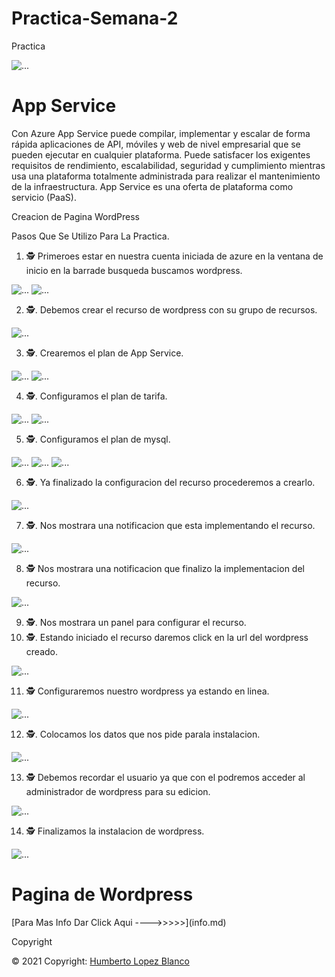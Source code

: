 # Practica-Semana-2
Practica

<img src="https://www.educadictos.com/wp-content/uploads/2018/08/Sin-t%C3%ADtulo-1.jpg" class="card-img-top" alt="...">

<h1> App Service </h1>

Con Azure App Service puede compilar, implementar y escalar de forma rápida aplicaciones de API, móviles y web de nivel empresarial que se pueden ejecutar en cualquier plataforma. Puede satisfacer los exigentes requisitos de rendimiento, escalabilidad, seguridad y cumplimiento mientras usa una plataforma totalmente administrada para realizar el mantenimiento de la infraestructura. App Service es una oferta de plataforma como servicio (PaaS).

Creacion de Pagina WordPress

Pasos Que Se Utilizo Para La Practica.


1. 🕵️  Primeroes estar en nuestra cuenta iniciada de azure en la ventana de inicio en la barrade busqueda buscamos wordpress.


<img src="images/cap1.png" class="card-img-top" alt="...">


<img src="images/cap2.png" class="card-img-top" alt="...">

2. 🕵️. Debemos crear el recurso de wordpress con su grupo de recursos.


<img src="images/cap3.png" class="card-img-top" alt="...">

3. 🕵️. Crearemos el plan de App Service.

<img src="images/cap4.png" class="card-img-top" alt="...">


<img src="images/cap5.png" class="card-img-top" alt="...">

4. 🕵️.  Configuramos el plan de tarifa.


<img src="images/cap6.png" class="card-img-top" alt="...">


<img src="images/cap7.png" class="card-img-top" alt="...">

5. 🕵️. Configuramos el plan de mysql.

<img src="images/cap8.png" class="card-img-top" alt="...">

<img src="images/cap9.png" class="card-img-top" alt="...">

<img src="images/cap10.png" class="card-img-top" alt="...">

6. 🕵️. Ya finalizado la configuracion del recurso procederemos a crearlo.


<img src="images/cap11.png" class="card-img-top" alt="...">

7. 🕵️. Nos mostrara una notificacion que esta implementando el recurso.

<img src="images/cap12.png" class="card-img-top" alt="...">

8. 🕵️  Nos mostrara una notificacion que finalizo la implementacion del recurso.

<img src="images/cap13.png" class="card-img-top" alt="...">

9.   🕵️. Nos mostrara un panel para configurar el recurso.
10.  🕵️. Estando iniciado el recurso daremos click en la url del wordpress creado.

<img src="images/cap14.png" class="card-img-top" alt="...">

11. 🕵️ Configuraremos nuestro wordpress ya estando en linea.

<img src="images/cap15.png" class="card-img-top" alt="...">

12. 🕵️. Colocamos los datos que nos pide parala instalacion.
<img src="images/cap16.png" class="card-img-top" alt="...">

13. 🕵️ Debemos recordar el usuario ya que con el podremos acceder al administrador de wordpress para su edicion.
<img src="images/cap17.png" class="card-img-top" alt="...">

14. 🕵️ Finalizamos la instalacion de wordpress.

<img src="images/cap18.png" class="card-img-top" alt="...">

<h1> Pagina de Wordpress </h1>
 [Para Mas Info Dar Click Aqui ---->>>>>](info.md) 
 
  Copyright
    <div class="footer-copyright text-center py-3">© 2021 Copyright:
      <a href="#"> Humberto Lopez Blanco</a>
